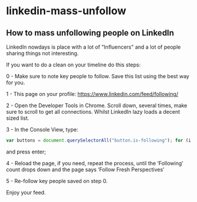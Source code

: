 # linkedin-mass-unfollow
## How to mass unfollowing people on LinkedIn

LinkedIn nowdays is place with a lot of "Influencers" and a lot of people sharing things not interesting.

If you want to do a clean on your timeline do this steps:


0 - Make sure to note key people to follow. Save this list using the best way for you.

1 - This page on your profile: https://www.linkedin.com/feed/following/

2 - Open the Developer Tools in Chrome. Scroll down, several times, make sure to scroll to get all connections. Whilst LinkedIn lazy loads a decent sized list.

3 - In the Console View, type:

```javascript
var buttons = document.querySelectorAll("button.is-following"); for (i in buttons) { buttons[i].click() }
```
and press enter;

4 - Reload the page, if you need, repeat the process, until the ‘Following’ count drops down and the page says ‘Follow Fresh Perspectives’

5 - Re-follow key people saved on step 0.


Enjoy your feed.
